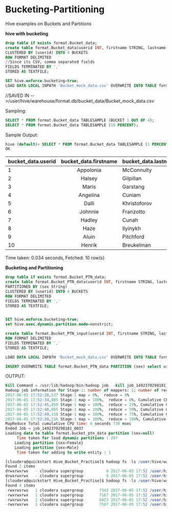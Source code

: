 # Bucketing-Partitioning
Hive examples on Buckets and Partitions



<b>hive with bucketing </b>

```sql
drop table if exists format.Bucket_data;
create table format.Bucket_data(userid INT, firstname STRING, lastname STRING, email STRING, sex String, IP STRING)
CLUSTERED BY (userid) INTO 4 BUCKETS
ROW FORMAT DELIMITED
//Since its CSV, comma separated fields
FIELDS TERMINATED BY ',' 
STORED AS TEXTFILE;

SET hive.enforce.bucketing=true;
LOAD DATA LOCAL INPATH 'Bucket_mock_data.csv' OVERWRITE INTO TABLE format.Bucket_data;
```
//SAVED IN -->/user/hive/warehouse/format.db/bucket_data/Bucket_mock_data.csv

Sampling:

```sql
SELECT * FROM format.Bucket_data TABLESAMPLE (BUCKET 1 OUT OF 4);
SELECT * FROM format.Bucket_data TABLESAMPLE (10 PERCENT);
```
Sample Output:
```sql
hive (default)> SELECT * FROM format.Bucket_data TABLESAMPLE (1 PERCENT);
OK
```
|bucket_data.userid|bucket_data.firstname|bucket_data.lastname|bucket_data.email|bucket_data.sex|bucket_data.ip
| -------- |:-------------------:| :----------------- |:---------------:|:-------------:|-------------:|
|1|	Appolonia|	McConnulty|	amcconnulty0@kickstarter.com|	Female|	160.188.24.166||
|2|	Halsey|	Gilpillan|	hgilpillan1@smugmug.com|	Male|	131.165.186.5|6
|3|	Maris|	Garstang|	mgarstang2@wsj.com|	Female|	34.58.251.20|3
|4|	Angelina|	Cuniam|	acuniam3@pinterest.com|	Female|	166.20.2.72.154
|5|	Dalli|	Khristoforov|	dkhristoforov4@time.com|	Male|	133.159.115.130
|6|	Johnnie|	Franzotto|	jfranzotto5@meetup.com|	Male|	127.198.77.169
|7|	Hadley|	Cunah|	hcunah6@japanpost.jp|	Male|	195.54.84.13|
|8|	Haze|	Ilyinykh|	hilyinykh7@goo.ne.jp|	Male|	177.2.2.20
|9|	Aluin|	Pitchford|	apitchford8@biblegateway.com|	Male|	219.169.251.10
|10|	Henrik|	Breukelman|	hbreukelman9@nature.com|	Male|	29.66.228.19
Time taken: 0.034 seconds, Fetched: 10 row(s)


**Bucketing and Partitioning**

```sql
drop table if exists format.Bucket_PTN_data;
create table format.Bucket_PTN_data(userid INT, firstname STRING, lastname STRING, email STRING, IP STRING)
PARTITIONED BY (sex String)
CLUSTERED BY (userid) INTO 4 BUCKETS
ROW FORMAT DELIMITED
FIELDS TERMINATED BY ',' 
STORED AS TEXTFILE;


SET hive.enforce.bucketing=true;
set hive.exec.dynamic.partition.mode=nonstrict;

create table format.Bucket_PTN_input(userid INT, firstname STRING, lastname STRING, email STRING,sex STRING, IP STRING)
ROW FORMAT DELIMITED
FIELDS TERMINATED BY ',' 
STORED AS TEXTFILE;

LOAD DATA LOCAL INPATH 'Bucket_mock_data.csv' OVERWRITE INTO TABLE format.Bucket_PTN_input;

INSERT OVERWRITE TABLE format.Bucket_PTN_data PARTITION (sex) select userid,firstname,lastname,email, ip,sex from format.Bucket_PTN_input;
```
OUTPUT:

```sql
Kill Command = /usr/lib/hadoop/bin/hadoop job  -kill job_1492370298181_0037
Hadoop job information for Stage-1: number of mappers: 1; number of reducers: 4
2017-06-05 17:52:28,537 Stage-1 map = 0%,  reduce = 0%
2017-06-05 17:52:34,885 Stage-1 map = 100%,  reduce = 0%, Cumulative CPU 1.14 sec
2017-06-05 17:52:45,850 Stage-1 map = 100%,  reduce = 25%, Cumulative CPU 2.61 sec
2017-06-05 17:52:48,085 Stage-1 map = 100%,  reduce = 50%, Cumulative CPU 3.95 sec
2017-06-05 17:52:49,158 Stage-1 map = 100%,  reduce = 75%, Cumulative CPU 5.33 sec
2017-06-05 17:52:50,216 Stage-1 map = 100%,  reduce = 100%, Cumulative CPU 6.73 sec
MapReduce Total cumulative CPU time: 6 seconds 730 msec
Ended Job = job_1492370298181_0037
Loading data to table format.bucket_ptn_data partition (sex=null)
	 Time taken for load dynamic partitions : 207
	Loading partition {sex=Female}
	Loading partition {sex=Male}
	 Time taken for adding to write entity : 1

[cloudera@quickstart Hive_Bucket_Practise]$ hadoop fs -ls /user/hive/warehouse/format.db/bucket_ptn_data/
Found 2 items
drwxrwxrwx   - cloudera supergroup          0 2017-06-05 17:52 /user/hive/warehouse/format.db/bucket_ptn_data/sex=Female
drwxrwxrwx   - cloudera supergroup          0 2017-06-05 17:52 /user/hive/warehouse/format.db/bucket_ptn_data/sex=Male
[cloudera@quickstart Hive_Bucket_Practise]$ hadoop fs -ls /user/hive/warehouse/format.db/bucket_ptn_data/sex=Female;
Found 4 items
-rwxrwxrwx   1 cloudera supergroup       7343 2017-06-05 17:52 /user/hive/warehouse/format.db/bucket_ptn_data/sex=Female/000000_0
-rwxrwxrwx   1 cloudera supergroup       7167 2017-06-05 17:52 /user/hive/warehouse/format.db/bucket_ptn_data/sex=Female/000001_0
-rwxrwxrwx   1 cloudera supergroup       6823 2017-06-05 17:52 /user/hive/warehouse/format.db/bucket_ptn_data/sex=Female/000002_0
-rwxrwxrwx   1 cloudera supergroup       7507 2017-06-05 17:52 /user/hive/warehouse/format.db/bucket_ptn_data/sex=Female/000003_0
```
